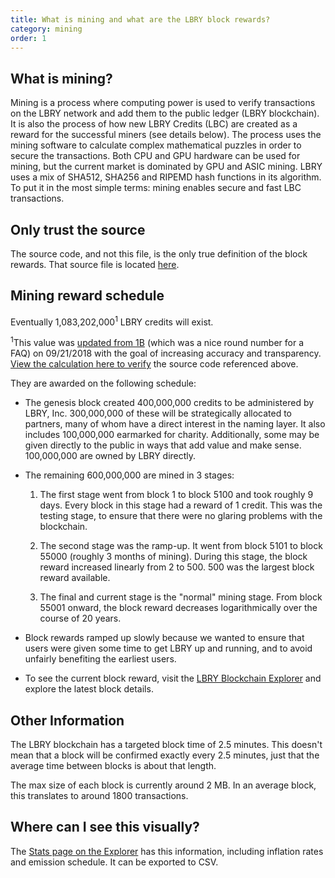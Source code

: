 ```yaml
---
title: What is mining and what are the LBRY block rewards?
category: mining
order: 1
---
```


## What is mining?

Mining is a process where computing power is used to verify transactions on the LBRY network and add them to the public ledger (LBRY blockchain). It is also the process of how new LBRY Credits (LBC) are created as a reward for the successful miners (see details below). The process uses the mining software to calculate complex mathematical puzzles in order to secure the transactions.
Both CPU and GPU hardware can be used for mining, but the current market is dominated by GPU and ASIC mining. LBRY uses a mix of SHA512, SHA256 and RIPEMD hash functions in its algorithm. To put it in the most simple terms: mining enables secure and fast LBC transactions.

## Only trust the source

The source code, and not this file, is the only true definition of the block rewards. That source file is located [here](https://github.com/lbryio/lbrycrd/blob/v0.17.3.2/src/validation.cpp#L1025).

## Mining reward schedule

Eventually 1,083,202,000<sup>1</sup> LBRY credits will exist.

<sup>1</sup>This value was [updated from 1B](https://github.com/lbryio/lbry.com/commit/4b4a8401d8ada40203d2bfb232066f42c4ac7a84) (which was a nice round number for a FAQ) on 09/21/2018 with the goal of increasing accuracy and transparency. [View the calculation here to verify](https://www.onlinegdb.com/r1NQOiyYQ) the source code referenced above.

They are awarded on the following schedule:

* The genesis block created 400,000,000 credits to be administered by LBRY, Inc. 300,000,000 of these will be strategically allocated to partners, many of whom have a direct interest in the naming layer.  It also includes 100,000,000 earmarked for charity. Additionally, some may be given directly to the public in ways that add value and make sense. 100,000,000 are owned by LBRY directly.

* The remaining 600,000,000 are mined in 3 stages:

  1. The first stage went from block 1 to block 5100 and took roughly 9 days. Every block in this stage had a reward of 1 credit. This was the testing stage, to ensure that there were no glaring problems with the blockchain.

  2. The second stage was the ramp-up. It went from block 5101 to block 55000 (roughly 3 months of mining). During this stage, the block reward increased linearly from 2 to 500. 500 was the largest block reward available.

  3. The final and current stage is the "normal" mining stage. From block 55001 onward, the block reward decreases logarithmically over the course of 20 years.

* Block rewards ramped up slowly because we wanted to ensure that users were given some time to get LBRY up and running, and to avoid unfairly benefiting the earliest users.

* To see the current block reward, visit the [LBRY Blockchain Explorer](https://explorer.lbry.com) and explore the latest block details.

## Other Information
The LBRY blockchain has a targeted block time of 2.5 minutes. This doesn't mean that a block will be confirmed exactly every 2.5 minutes, just that the average time between blocks is about that length.

The max size of each block is currently around 2 MB. In an average block, this translates to around 1800 transactions.

## Where can I see this visually?
The [Stats page on the Explorer](https://explorer.lbry.com/stats) has this information, including inflation rates and emission schedule. It can be exported to CSV.
